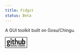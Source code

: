```yaml
---
title: Fidgit
status: Beta
---
```


A GUI toolkit built on Gosu/Chingu.

[![Github project](/images/github.png)](http://github.com/Spooner/fidgit)